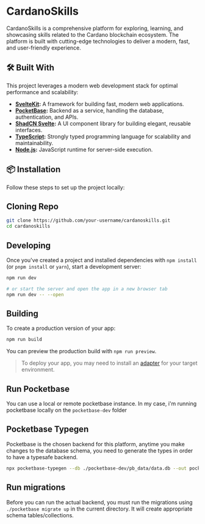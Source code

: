 # CardanoSkills

CardanoSkills is a comprehensive platform for exploring, learning, and showcasing skills related to the Cardano blockchain ecosystem. The platform is built with cutting-edge technologies to deliver a modern, fast, and user-friendly experience.

## 🛠️ Built With

This project leverages a modern web development stack for optimal performance and scalability:

- **[SvelteKit](https://kit.svelte.dev/):** A framework for building fast, modern web applications.
- **[PocketBase](https://pocketbase.io/):** Backend as a service, handling the database, authentication, and APIs.
- **[ShadCN Svelte](https://www.shadcn-svelte.com/):** A UI component library for building elegant, reusable interfaces.
- **[TypeScript](https://www.typescriptlang.org/):** Strongly typed programming language for scalability and maintainability.
- **[Node.js](https://nodejs.org/):** JavaScript runtime for server-side execution.

## 📦 Installation

Follow these steps to set up the project locally:

## Cloning Repo

```bash
git clone https://github.com/your-username/cardanoskills.git
cd cardanoskills
```

## Developing

Once you've created a project and installed dependencies with `npm install` (or `pnpm install` or `yarn`), start a development server:

```bash
npm run dev

# or start the server and open the app in a new browser tab
npm run dev -- --open
```

## Building

To create a production version of your app:

```bash
npm run build
```

You can preview the production build with `npm run preview`.

> To deploy your app, you may need to install an [adapter](https://kit.svelte.dev/docs/adapters) for your target environment.

## Run Pocketbase

You can use a local or remote pocketbase instance. In my case, i'm running pocketbase locally on the `pocketbase-dev` folder

## Pocketbase Typegen

Pocketbase is the chosen backend for this platform, anytime you make changes to the database schema, you need to generate the types in order to have a typesafe backend.

```bash
npx pocketbase-typegen --db ./pocketbase-dev/pb_data/data.db --out pocketbase-types.ts
```

## Run migrations

Before you can run the actual backend, you must run the migrations using `./pocketbase migrate up` in the current directory. It will create appropriate schema tables/collections.
